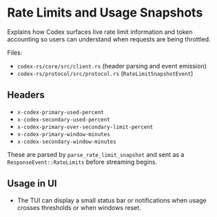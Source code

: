 # Rate Limits and Usage Snapshots

Explains how Codex surfaces live rate limit information and token accounting so
users can understand when requests are being throttled.

Files:
- `codex-rs/core/src/client.rs` (header parsing and event emission)
- `codex-rs/protocol/src/protocol.rs` (`RateLimitSnapshotEvent`)

## Headers

- `x-codex-primary-used-percent`
- `x-codex-secondary-used-percent`
- `x-codex-primary-over-secondary-limit-percent`
- `x-codex-primary-window-minutes`
- `x-codex-secondary-window-minutes`

These are parsed by `parse_rate_limit_snapshot` and sent as a
`ResponseEvent::RateLimits` before streaming begins.

## Usage in UI

- The TUI can display a small status bar or notifications when usage crosses
  thresholds or when windows reset.

